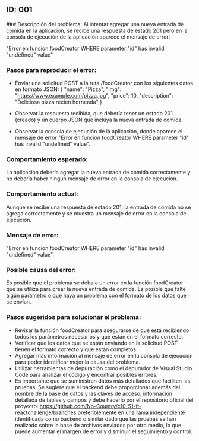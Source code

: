 ## ID: 001

### Descripción del problema:
  Al intentar agregar una nueva entrada de comida en la aplicación, se recibe una respuesta de estado 201 pero en la consola de ejecución de la aplicación aparece el mensaje de error:
  
  "Error en funcion foodCreator WHERE parameter "id" has invalid "undefined" value"

### Pasos para reproducir el error:

  - Enviar una solicitud POST a la ruta /foodCreator con los siguientes datos en formato JSON: 
    { "name": "Pizza",
      "img": "https://www.example.com/pizza.jpg",
      "price": 10,
      "description":
      "Deliciosa pizza recién horneada"
    }

  - Observar la respuesta recibida, que debería tener un estado 201 (creado) y un cuerpo JSON que incluya la nueva entrada de comida.

  - Observar la consola de ejecución de la aplicación, donde aparece el mensaje de error "Error en funcion foodCreator WHERE parameter "id" has invalid "undefined" value".

### Comportamiento esperado:

  La aplicación debería agregar la nueva entrada de comida correctamente y no debería haber ningún mensaje de error en la consola de ejecución.

### Comportamiento actual:

  Aunque se recibe una respuesta de estado 201, la entrada de comida no se agrega correctamente y se muestra un mensaje de error en la consola de ejecución.

### Mensaje de error:

  "Error en funcion foodCreator WHERE parameter "id" has invalid "undefined" value".

### Posible causa del error:

  Es posible que el problema se deba a un error en la función foodCreator que se utiliza para crear la nueva entrada de comida. Es posible que falte algún parámetro o que haya un problema con el formato de los datos que se envían.

### Pasos sugeridos para solucionar el problema:

  - Revisar la función foodCreator para asegurarse de que está recibiendo todos los parámetros necesarios y que están en el formato correcto.
  - Verificar que los datos que se están enviando en la solicitud POST tienen el formato correcto y que están completos.
  - Agregar más información al mensaje de error en la consola de ejecución para poder identificar mejor la causa del problema.
  - Utilizar herramientas de depuración como el depurador de Visual Studio Code para analizar el código y encontrar posibles errores.
  - Es importante que se suministren datos más detallados que faciliten las pruebas. Se sugiere que el backend debe proporcionar además del nombre de la base de datos y las claves de acceso, información detallada de tablas y campos y debe hacerlo por el repositorio oficial del proyecto:
    https://github.com/No-Country/c10-51-ft-reactchallenge/branches
  preferiblemente en una rama independiente identificada como backend o similar dado que las pruebas se han realizado sobre la base de archivos enviados por otro medio, lo que puede aumentar el margen de error y disminuir el seguimiento y control.



